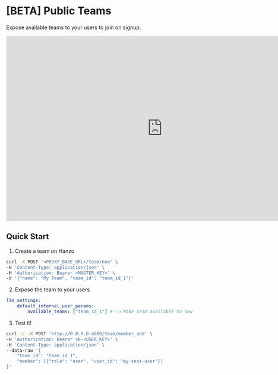 # [BETA] Public Teams

Expose available teams to your users to join on signup.

<iframe width="840" height="500" src="https://www.loom.com/embed/7871ea15035a48d2a118b7486c2f7598?sid=267cd0ab-d92b-42fa-b97a-9f385ef8930c" frameborder="0" webkitallowfullscreen mozallowfullscreen allowfullscreen></iframe>


## Quick Start

1. Create a team on Hanzo

```bash
curl -X POST '<PROXY_BASE_URL>/team/new' \
-H 'Content-Type: application/json' \
-H 'Authorization: Bearer <MASTER_KEY>' \
-d '{"name": "My Team", "team_id": "team_id_1"}'
```

2. Expose the team to your users

```yaml
llm_settings:
    default_internal_user_params:
        available_teams: ["team_id_1"] # 👈 Make team available to new SSO users
```

3. Test it! 

```bash
curl -L -X POST 'http://0.0.0.0:4000/team/member_add' \
-H 'Authorization: Bearer sk-<USER_KEY>' \
-H 'Content-Type: application/json' \
--data-raw '{
    "team_id": "team_id_1", 
    "member": [{"role": "user", "user_id": "my-test-user"}]
}'
```



